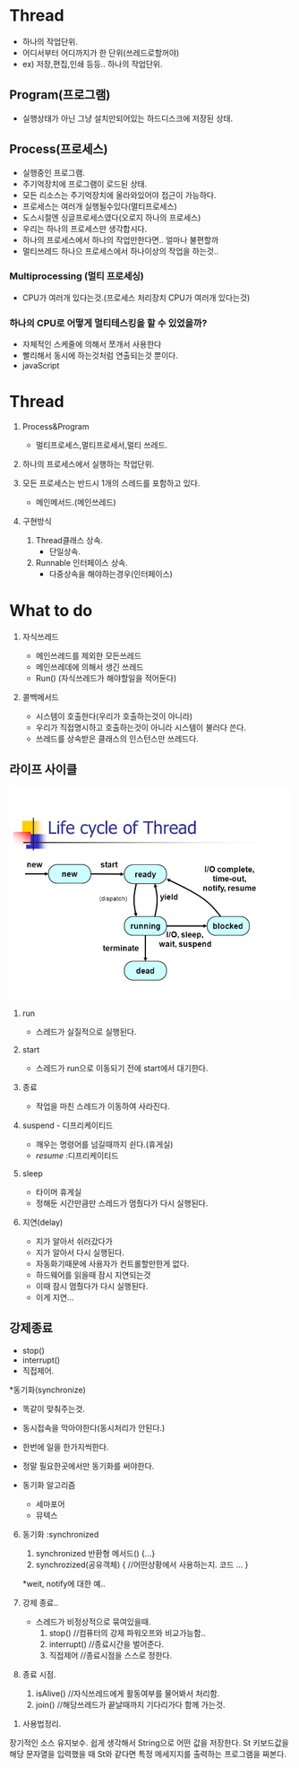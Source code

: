 # Thread
- 하나의 작업단위.
- 어디서부터 어디까지가 한 단위(쓰레드로할꺼야) 
- ex) 저장,편집,인쇄 등등.. 하나의 작업단위.


## Program(프로그램)
- 실행상태가 아닌 그냥 설치만되어있는 하드디스크에 저장된 상태.


## Process(프로세스)
- 실행중인 프로그램.
- 주기억장치에 프로그램이 로드된 상태.
- 모든 리소스는 주기억장치에 올라와있어야 접근이 가능하다.
- 프로세스는 여러개 실행될수있다(멀티프로세스) 
- 도스시절엔 싱글프로세스였다(오로지 하나의 프로세스) 
- 우리는 하나의 프로세스만 생각합시다.
- 하나의 프로세스에서 하나의 작업만한다면.. 얼마나 불편할까
- 멀티쓰레드 하나으 프로세스에서 하나이상의 작업을 하는것..

### Multiprocessing (멀티 프로세싱)
- CPU가 여러개 있다는것.(프로세스 처리장치 CPU가 여러개 있다는것) 


### 하나의 CPU로 어떻게 멀티테스킹을 할 수 있었을까?
- 자체적인 스케줄에 의해서 쪼개서 사용한다
- 빨리해서 동시에 하는것처럼 연출되는것 뿐이다.
- javaScript


# Thread
1) Process&Program
	- 멀티프로세스,멀티프로세서,멀티 쓰레드.

2) 하나의 프로세스에서 실행하는 작업단위.
3) 모든 프로세스는 반드시 1개의 스레드를 포함하고 있다.
   - 메인메서드.(메인쓰레드) 
4) 구현방식
	1) Thread클래스 상속.
		- 단일상속.
	2) Runnable 인터페이스 상속.
		- 다중상속을 해야하는경우(인터페이스) 




# What to do



1. 자식쓰레드
	- 메인쓰레드를 제외한 모든쓰레드
	- 메인쓰레데에 의해서 생긴 쓰레드
	- Run()   (자식쓰레드가 해야할일을 적어둔다) 

2. 콜백메서드
	- 시스템이 호출한다(우리가 호출하는것이 아니라) 
	- 우리가 직접명시하고 호출하는것이 아니라 시스템이 불러다 쓴다.
	- 쓰레드를 상속받은 클래스의 인스턴스만 쓰레드다.



## 라이프 사이클
![Thread](../resource/img/Life_Cycle_Of_Thread.jpg)


1. run
	- 스레드가 실질적으로 실행된다.

2. start
	- 스레드가 run으로 이동되기 전에 start에서 대기한다.


3. 종료
	- 작업을 마친 스레드가 이동하여 사라진다.

4. suspend - 디프리케이티드
	- 깨우는 명령어를 넘길때까지 쉰다.(휴게실) 
 	- *resume*	:디프리케이티드


5. sleep
	- 타이머 휴게실
	- 정해둔 시간만큼만 스레드가 멈췄다가 다시 실행된다.

6. 지연(delay) 
	- 지가 알아서 쉬러갔다가
	- 지가 알아서 다시 실행된다.
	- 자동화기때문에 사용자가 컨트롤할만한게 없다.
	- 하드웨어를 읽을때 잠시 지연되는것
	- 이때 잠시 멈췄다가 다시 실행된다.
	- 이게 지연...



## 강제종료
- stop() 
- interrupt() 
- 직접제어.




*동기화(synchronize) 
- 똑같이 맞춰주는것.
- 동시접속을 막아야한다(동시처리가 안된다.) 
- 한번에 일을 한가지씩한다.
- 정말 필요한곳에서만 동기화를 써야한다.

- 동기화 알고리즘
	- 세마포어
	- 뮤텍스


6) 동기화 :synchronized
	1) synchronized 반환형 메서드() {...}
	2) synchrozized(공유객체) {		//어떤상황에서 사용하는지.
		코드
		...
	}

	*weit, notify에 대한 예..




7) 강제 종료..
	- 스레드가 비정상적으로 묶여있을때.
		1)  stop() 	//컴퓨터의 강제 파워오프와 비교가능함..
		2)  interrupt() 	//종료시간을 벌어준다.
		3)  직접제어	//종료시점을 스스로 정한다.

8) 종료 시점.
	1) isAlive() 	//자식쓰레드에게 활동여부를 물어봐서 처리함.
	2) join() 	//해당쓰레드가 끝날때까지 기다리가다 함께 가는것.




1. 사용법정리.

장기적인 소스 유지보수.
쉽게 생각해서 String으로 어떤 값을 저장한다. St
키보드값을 해당 문자열을 입력했을 때  St와 같다면 특정 메세지지를 출력하는 프로그램을 짜본다.

